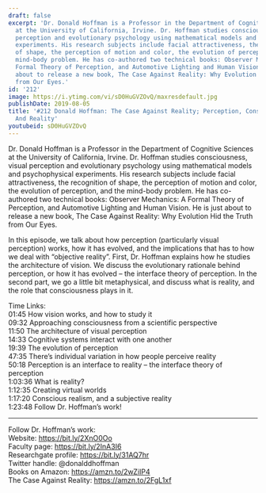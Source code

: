 ```yaml
---
draft: false
excerpt: 'Dr. Donald Hoffman is a Professor in the Department of Cognitive Sciences
  at the University of California, Irvine. Dr. Hoffman studies consciousness, visual
  perception and evolutionary psychology using mathematical models and psychophysical
  experiments. His research subjects include facial attractiveness, the recognition
  of shape, the perception of motion and color, the evolution of perception, and the
  mind-body problem. He has co-authored two technical books: Observer Mechanics: A
  Formal Theory of Perception, and Automotive Lighting and Human Vision. He is just
  about to release a new book, The Case Against Reality: Why Evolution Hid the Truth
  from Our Eyes.'
id: '212'
image: https://i.ytimg.com/vi/sD0HuGVZOvQ/maxresdefault.jpg
publishDate: 2019-08-05
title: '#212 Donald Hoffman: The Case Against Reality; Perception, Consciousness,
  And Reality'
youtubeid: sD0HuGVZOvQ
---
```

Dr. Donald Hoffman is a Professor in the Department of Cognitive Sciences at the University of California, Irvine. Dr. Hoffman studies consciousness, visual perception and evolutionary psychology using mathematical models and psychophysical experiments. His research subjects include facial attractiveness, the recognition of shape, the perception of motion and color, the evolution of perception, and the mind-body problem. He has co-authored two technical books: Observer Mechanics: A Formal Theory of Perception, and Automotive Lighting and Human Vision. He is just about to release a new book, The Case Against Reality: Why Evolution Hid the Truth from Our Eyes.

In this episode, we talk about how perception (particularly visual perception) works, how it has evolved, and the implications that has to how we deal with “objective reality”. First, Dr. Hoffman explains how he studies the architecture of vision. We discuss the evolutionary rationale behind perception, or how it has evolved – the interface theory of perception. In the second part, we go a little bit metaphysical, and discuss what is reality, and the role that consciousness plays in it. 

Time Links:  
01:45  How vision works, and how to study it  
09:32  Approaching consciousness from a scientific perspective  
11:50  The architecture of visual perception                                
14:33  Cognitive systems interact with one another  
19:39  The evolution of perception  
47:35  There’s individual variation in how people perceive reality  
50:18  Perception is an interface to reality – the interface theory of perception  
1:03:36  What is reality?  
1:12:35  Creating virtual worlds  
1:17:20  Conscious realism, and a subjective reality  
1:23:48  Follow Dr. Hoffman’s work!

---

Follow Dr. Hoffman’s work:  
Website: https://bit.ly/2XnO0Oo  
Faculty page: https://bit.ly/2InA3I6  
Researchgate profile: https://bit.ly/31AQ7hr  
Twitter handle: @donalddhoffman  
Books on Amazon: https://amzn.to/2wZiIP4  
The Case Against Reality: https://amzn.to/2FgL1xf
